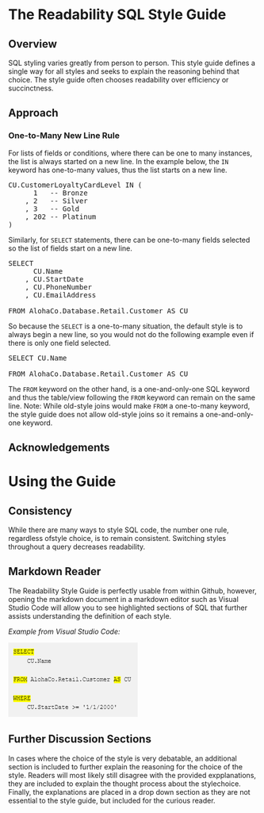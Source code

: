 # The Readability SQL Style Guide

## Overview
SQL styling varies greatly from person to person.  This style guide defines a single way for all styles and seeks to explain the reasoning behind that choice.  The style guide often chooses readability over efficiency or succinctness.

## Approach
### One-to-Many New Line Rule
For lists of fields or conditions, where there can be one to many instances, the list is always started on a new line.  In the example below, the `IN` keyword has one-to-many values, thus the list starts on a new line.
<pre>
CU.CustomerLoyaltyCardLevel IN (
      1   -- Bronze
    , 2   -- Silver
    , 3   -- Gold
    , 202 -- Platinum
)
</pre>
Similarly, for `SELECT` statements, there can be one-to-many fields selected so the list of fields start on a new line.
<pre>
SELECT
      CU.Name
    , CU.StartDate
    , CU.PhoneNumber
    , CU.EmailAddress

FROM AlohaCo.Database.Retail.Customer AS CU
</pre>
So because the `SELECT` is a one-to-many situation, the default style is to always begin a new line, so you would not do the following example even if there is only one field selected.
<pre>
SELECT CU.Name

FROM AlohaCo.Database.Retail.Customer AS CU
</pre>
The `FROM` keyword on the other hand, is a one-and-only-one SQL keyword and thus the table/view following the `FROM` keyword can remain on the same line.
Note: While old-style joins would make `FROM` a one-to-many keyword, the style guide does not allow old-style joins so it remains a one-and-only-one keyword.
## Acknowledgements

# Using the Guide
## Consistency
While there are many ways to style SQL code, the number one rule, regardless ofstyle choice, is to remain consistent.  Switching styles throughout a query decreases readability.
## Markdown Reader
The Readability Style Guide is perfectly usable from within Github, however, opening the markdown document in a markdown editor such as Visual Studio Code will allow you to see highlighted sections of SQL that further assists understanding the definition of each style.

_Example from Visual Studio Code:_

![Highlighted SQL Example](/images/HighlightingExample.png)

## Further Discussion Sections
In cases where the choice of the style is very debatable, an additional section is included to further explain the reasoning for the choice of the style.  Readers will most likely still disagree with the provided expplanations, they are included to explain the thought process about the stylechoice.  Finally, the explanations are placed in a drop down section as they are not essential to the style guide, but included for the curious reader.
